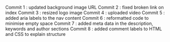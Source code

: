 Commit 1 : updated background image URL
Commit 2 : fixed broken link on index
Commit 3 : resized logo image
Commit 4 : uploaded video
Commit 5 : added aria labels to the nav content
Commit 6 : reformatted code to minimise empty space
Commit 7 : added meta data in the description, keywords and author sections
Commit 8 : added comment labels to HTML and CSS to explain structure
